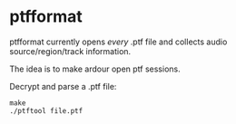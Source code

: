 ptfformat
=========

ptfformat currently opens *every* .ptf file
and collects audio source/region/track information.

The idea is to make ardour open ptf sessions.

Decrypt and parse a .ptf file:

	make
	./ptftool file.ptf
